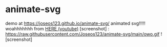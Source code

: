 # animate-svg
demo at https://joseos123.github.io/animate-svg/
animated svg!!!!!
woahhhhhhh
from [HERE (youtube)](https://www.youtube.com/watch?v=LuWdeuPMHps)
[screenshot] : https://raw.githubusercontent.com/Joseos123/animate-svg/main/owo.gif
![screenshot]
